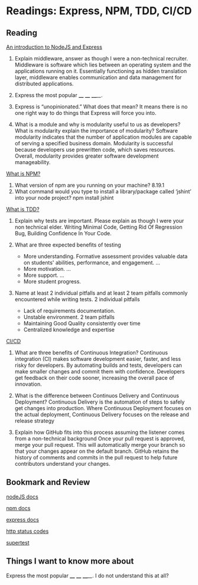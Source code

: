 Readings: Express, NPM, TDD, CI/CD
==================================

Reading
-------

[An introduction to NodeJS and Express](https://developer.mozilla.org/en-US/docs/Learn/Server-side/Express_Nodejs/Introduction)

1. Explain middleware, answer as though I were a non-technical recruiter.
    Middleware is software which lies between an operating system and the applications running on it. Essentially functioning as hidden translation layer, middleware enables communication and data management for distributed applications.

2. Express the most popular **\_\_** **\_\_** **\_\_**_\_\__.

3. Express is “unopinionated.” What does that mean?
    It means there is no one right way to do things that Express will force you into.

4. What is a module and why is modularity useful to us as developers?
    What is modularity explain the importance of modularity?
    Software modularity indicates that the number of application modules are capable of serving a specified business domain. Modularity is successful because developers use prewritten code, which saves resources. Overall, modularity provides greater software development manageability.

[What is NPM?](https://docs.npmjs.com/getting-started/what-is-npm)

1. What version of npm are you running on your machine?
    8.19.1
2. What command would you type to install a library/package called ‘jshint’ into your node project?
  npm install jshint

[What is TDD?](https://www.agilealliance.org/glossary/tdd/)

1. Explain why tests are important. Please explain as though I were your non technical elder.
    Writing Minimal Code, Getting Rid Of Regression Bug, Building Confidence In Your Code.

2. What are three expected benefits of testing
    * More understanding. Formative assessment provides valuable data on students' abilities, performance, and engagement. ...
    * More motivation. ...
    * More support. ...
    * More student progress.

3. Name at least 2 individual pitfalls and at least 2 team pitfalls commonly encountered while writing tests.
  2 individual pitfalls
    * Lack of requirements documentation.
    * Unstable environment.
  2 team pitfalls 
    * Maintaining Good Quality consistently over time
    * Centralized knowledge and expertise

[CI/CD](https://www.youtube.com/watch?v=xSv_m3KhUO8)

1. What are three benefits of Continuous Integration?
    Continuous integration (CI) makes software development easier, faster, and less risky for developers. By automating builds and tests, developers can make smaller changes and commit them with confidence. Developers get feedback on their code sooner, increasing the overall pace of innovation.

2. What is the difference between Continuos Delivery and Continuous Deployment?
    Continuous Delivery is the automation of steps to safely get changes into production. Where Continuous Deployment focuses on the actual deployment, Continuous Delivery focuses on the release and release strategy

3. Explain how GitHub fits into this process assuming the listener comes from a non-technical background
    Once your pull request is approved, merge your pull request. This will automatically merge your branch so that your changes appear on the default branch. GitHub retains the history of comments and commits in the pull request to help future contributors understand your changes.

Bookmark and Review
-------------------

[nodeJS docs](https://nodejs.org/en/docs/)

[npm docs](https://docs.npmjs.com)

[express docs](https://expressjs.com/en/4x/api.html)

[http status codes](https://www.restapitutorial.com/httpstatuscodes.html)

[supertest](https://github.com/visionmedia/supertest)

## Things I want to know more about
Express the most popular **\_\_** **\_\_** **\_\_**_\_\__.
I do not understand this at all?
